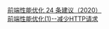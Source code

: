 [前端性能优化 24 条建议（2020）](https://segmentfault.com/a/1190000022205291)  
[前端性能优化(1)--减少HTTP请求](https://segmentfault.com/a/1190000015990848)
